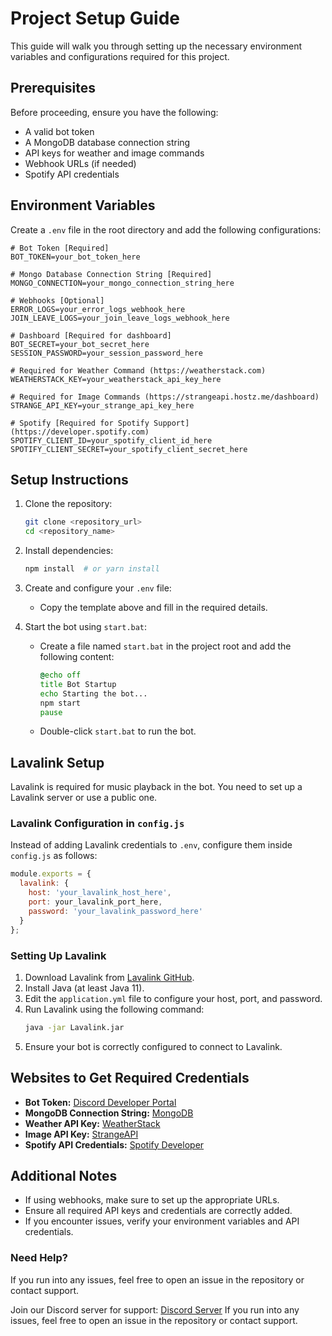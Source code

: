 # Project Setup Guide

This guide will walk you through setting up the necessary environment variables and configurations required for this project.

## Prerequisites

Before proceeding, ensure you have the following:

- A valid bot token
- A MongoDB database connection string
- API keys for weather and image commands
- Webhook URLs (if needed)
- Spotify API credentials

## Environment Variables

Create a `.env` file in the root directory and add the following configurations:

```env
# Bot Token [Required]
BOT_TOKEN=your_bot_token_here

# Mongo Database Connection String [Required]
MONGO_CONNECTION=your_mongo_connection_string_here

# Webhooks [Optional]
ERROR_LOGS=your_error_logs_webhook_here
JOIN_LEAVE_LOGS=your_join_leave_logs_webhook_here

# Dashboard [Required for dashboard]
BOT_SECRET=your_bot_secret_here
SESSION_PASSWORD=your_session_password_here

# Required for Weather Command (https://weatherstack.com)
WEATHERSTACK_KEY=your_weatherstack_api_key_here

# Required for Image Commands (https://strangeapi.hostz.me/dashboard)
STRANGE_API_KEY=your_strange_api_key_here

# Spotify [Required for Spotify Support] (https://developer.spotify.com)
SPOTIFY_CLIENT_ID=your_spotify_client_id_here
SPOTIFY_CLIENT_SECRET=your_spotify_client_secret_here
```

## Setup Instructions

1. Clone the repository:

   ```sh
   git clone <repository_url>
   cd <repository_name>
   ```

2. Install dependencies:

   ```sh
   npm install  # or yarn install
   ```

3. Create and configure your `.env` file:

   - Copy the template above and fill in the required details.

4. Start the bot using `start.bat`:

   - Create a file named `start.bat` in the project root and add the following content:
     ```bat
     @echo off
     title Bot Startup
     echo Starting the bot...
     npm start
     pause
     ```
   - Double-click `start.bat` to run the bot.

## Lavalink Setup

Lavalink is required for music playback in the bot. You need to set up a Lavalink server or use a public one.

### Lavalink Configuration in `config.js`

Instead of adding Lavalink credentials to `.env`, configure them inside `config.js` as follows:

```js
module.exports = {
  lavalink: {
    host: 'your_lavalink_host_here',
    port: your_lavalink_port_here,
    password: 'your_lavalink_password_here'
  }
};
```

### Setting Up Lavalink

1. Download Lavalink from [Lavalink GitHub](https://github.com/freyacodes/Lavalink).
2. Install Java (at least Java 11).
3. Edit the `application.yml` file to configure your host, port, and password.
4. Run Lavalink using the following command:
   ```sh
   java -jar Lavalink.jar
   ```
5. Ensure your bot is correctly configured to connect to Lavalink.

## Websites to Get Required Credentials

- **Bot Token:** [Discord Developer Portal](https://discord.com/developers/applications)
- **MongoDB Connection String:** [MongoDB](https://www.mongodb.com)
- **Weather API Key:** [WeatherStack](https://weatherstack.com)
- **Image API Key:** [StrangeAPI](https://strangeapi.hostz.me/dashboard)
- **Spotify API Credentials:** [Spotify Developer](https://developer.spotify.com)

## Additional Notes

- If using webhooks, make sure to set up the appropriate URLs.
- Ensure all required API keys and credentials are correctly added.
- If you encounter issues, verify your environment variables and API credentials.

### Need Help?

If you run into any issues, feel free to open an issue in the repository or contact support.

Join our Discord server for support: [Discord Server](https://discord.gg/CcNhDGea7M)
If you run into any issues, feel free to open an issue in the repository or contact support.

